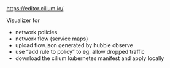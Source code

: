 ## 

https://editor.cilium.io/


Visualizer for 
- network policies
- network flow (service maps)
- upload flow.json generated by hubble observe
- use “add rule to policy” to eg. allow dropped traffic
- download the cilium kubernetes manifest and apply locally
